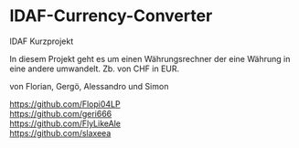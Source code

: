 # IDAF-Currency-Converter
 IDAF Kurzprojekt
 
 In diesem Projekt geht es um einen Währungsrechner der eine Währung in eine andere umwandelt. Zb. von CHF in EUR.

 von Florian, Gergö, Alessandro und Simon
                                                             
 https://github.com/Flopi04LP                               
 https://github.com/geri666                               
 https://github.com/FlyLikeAle                               
 https://github.com/slaxeea                               
